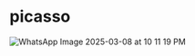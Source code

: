 # picasso

![WhatsApp Image 2025-03-08 at 10 11 19 PM](https://github.com/user-attachments/assets/85ec25d6-82cd-4299-b5c9-5abfd1168aff)
